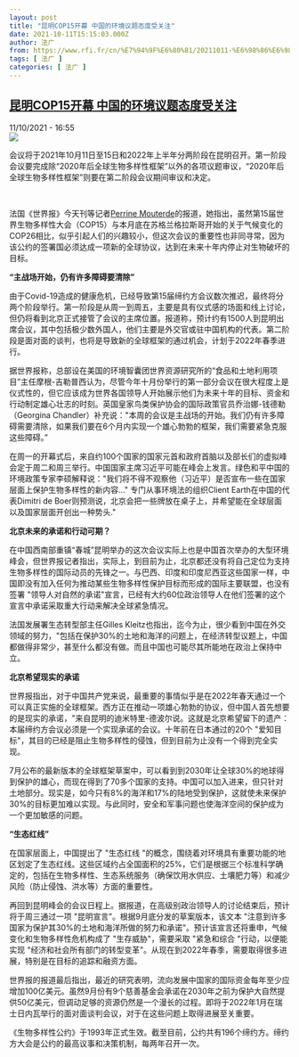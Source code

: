 ```yaml
---
layout: post
title: "昆明COP15开幕 中国的环境议题态度受关注"
date: 2021-10-11T15:15:03.000Z
author: 法广
from: https://www.rfi.fr/cn/%E7%94%9F%E6%80%81/20211011-%E6%98%86%E6%98%8Ecop15%E5%BC%80%E5%B9%95-%E4%B8%AD%E5%9B%BD%E7%9A%84%E7%8E%AF%E5%A2%83%E8%AE%AE%E9%A2%98%E6%80%81%E5%BA%A6%E5%8F%97%E5%85%B3%E6%B3%A8
tags: [ 法广 ]
categories: [ 法广 ]
---
```

<!--1633965303000-->
[昆明COP15开幕 中国的环境议题态度受关注](https://www.rfi.fr/cn/%E7%94%9F%E6%80%81/20211011-%E6%98%86%E6%98%8Ecop15%E5%BC%80%E5%B9%95-%E4%B8%AD%E5%9B%BD%E7%9A%84%E7%8E%AF%E5%A2%83%E8%AE%AE%E9%A2%98%E6%80%81%E5%BA%A6%E5%8F%97%E5%85%B3%E6%B3%A8)
------

<div>
<div>11/10/2021 - 16:55</div><img src="https://s.rfi.fr/media/display/d76c8f1a-2a9f-11ec-977e-005056bf30b7/000_9PH3U4-1.jpg"><div >                    <p>会议将于2021年10月11日至15日和2022年上半年分两阶段在昆明召开。第一阶段会议要完成除“2020年后全球生物多样性框架”以外的各项议题审议，“2020年后全球生物多样性框架”则要在第二阶段会议期间审议和决定。</p><p> </p><p>法国《世界报》今天刊等记者<a href="https://www.lemonde.fr/signataires/perrine-mouterde/" target="_blank">Perrine Mouterde</a>的报道，她指出，虽然第15届世界生物多样性大会（COP15）与本月底在苏格兰格拉斯哥开始的关于气候变化的COP26相比，似乎引起人们的兴趣较小，但这次会议的重要性也非同寻常，因为该公约的签署国必须达成一项新的全球协议，达到在未来十年内停止对生物破坏的目标。</p><p><strong>“主战场开始，仍有许多障碍要清除”</strong></p><p>由于Covid-19造成的健康危机，已经导致第15届缔约方会议数次推迟，最终将分两个阶段举行。第一阶段是从周一到周五，主要是具有仪式感的场面和线上讨论，但仍将看到北京正式接管了会议的主席位置。报道称，预计约有1500人到昆明出席会议，其中包括极少数外国人，他们主要是外交官或驻中国机构的代表。第二阶段是面对面的谈判，也将是导致新的全球框架的通过机会，计划于2022年春季进行。</p><p>据世界报称，总部设在美国的环境智囊团世界资源研究所的“食品和土地利用项目”主任摩根-吉勒普西认为，尽管今年十月份举行的第一部分会议在很大程度上是仪式性的，但它应该成为世界各国领导人开始展示他们为未来十年的目标、资金和行动制定雄心壮志的时刻。英国皇家鸟类保护协会的国际政策官员乔治娜-钱德勒（Georgina Chandler）补充说："本周的会议是主战场的开始。我们仍有许多障碍需要清除，如果我们要在6个月内实现一个雄心勃勃的框架，我们需要紧急克服这些障碍。”</p><p>在周一的开幕式后，来自约100个国家的国家元首和政府首脑以及部长们的虚拟峰会定于周二和周三举行。中国国家主席习近平可能在峰会上发言。绿色和平中国的环境政策专家李硕解释说："我们将不得不观察他（习近平）是否宣布一些在国家层面上保护生物多样性的新内容…" 专门从事环境法的组织Client Earth在中国的代表Dimitri de Boer则预测说，北京会把一些牌放在桌子上，并希望能在全球层面以及国家层面开创出一种势头."</p><p><strong>北京未来的承诺和行动可期？</strong></p><p>在中国西南部重镇“春城”昆明举办的这次会议实际上也是中国首次举办的大型环境峰会，但世界报记者指出，实际上，到目前为止，北京都还没有将自己定位为支持生物多样性的国际动员的先锋之一。与巴西、印度和印度尼西亚这些国家一样，中国即没有加入任何为推动某些生物多样性保护目标而形成的国际主要联盟，也没有签署 "领导人对自然的承诺"宣言，已经有大约60位政治领导人在他们签署的这个宣言中承诺采取重大行动来解决全球紧急情况。</p><p>法国发展署生态转型部主任Gilles Kleitz也指出，迄今为止，很少看到中国在外交领域的努力，"包括在保护30%的土地和海洋的问题上，在经济转型议题上，中国都做得非常少，甚至什么都没有做。而且中国也可能尽其所能地在政治上保持中立。</p><p><strong>北京希望现实的承诺</strong></p><p>世界报指出，对于中国共产党来说，最重要的事情似乎是在2022年春天通过一个可以真正实施的全球框架。西方正在推动一项雄心勃勃的协议，但中国人首先想要的是现实的承诺，"来自昆明的迪米特里-德波尔说。这就是北京希望留下的遗产：本届缔约方会议必须是一个实现承诺的会议。十年前在日本通过的20个 "爱知目标"，其目的已经是阻止生物多样性的侵蚀，但到目前为止没有一个得到完全实现。</p><p>7月公布的最新版本的全球框架草案中，可以看到到2030年让全球30%的地球得到保护的雄心，而现在得到了70多个国家的支持。中国可以加入进来，但只针对土地部分。现实是，如今只有8%的海洋和17%的陆地受到保护，这就使未来保护 30%的目标更加难以实现。与此同时，安全和军事问题也使海洋空间的保护成为一个更加敏感的问题。</p><p><strong>“生态红线”</strong></p><p>在国家层面上，中国提出了 "生态红线 "的概念，围绕着对环境具有重要功能的地区划定了生态红线。这些区域约占全国面积的25%，它们是根据三个标准科学确定的，包括在生物多样性、生态系统服务（确保饮用水供应、土壤肥力等）和减少风险（防止侵蚀、洪水等）方面的重要性。</p><p>再回到昆明峰会的会议日程上。据报道，在高级别政治领导人的讨论结束后，预计将于周三通过一项 "昆明宣言"。根据9月底分发的草案版本，该文本 "注意到许多国家为保护其30%的土地和海洋所做的努力和承诺"。预计该宣言还将重申，气候变化和生物多样性危机构成了 "生存威胁"，需要采取 "紧急和综合 "行动，以便能实现 "经济和社会所有部门的转型变革"。从现在到2022年春季，需要取得很多进展，特别是在目标的追踪和融资方面。</p><p>世界报的报道最后指出，最近的研究表明，流向发展中国家的国际资金每年至少应增加100亿美元。虽然9月份有9个慈善基金会承诺在2030年之前为保护大自然提供50亿美元，但调动足够的资源仍然是一个漫长的过程。即将于2022年1月在瑞士日内瓦举行的面对面谈判会议，对于在这些问题上取得进展至关重要。</p><p>《生物多样性公约》于1993年正式生效。截至目前，公约共有196个缔约方。缔约方大会是公约的最高议事和决策机制，每两年召开一次。</p>                                            <div data-selfpromo-newsletter>    </div>    <div data-selfpromo-app>    </div>                </div>
</div>
